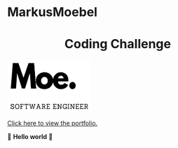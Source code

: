 # MarkusMoebel
<h1 align="center">Coding Challenge</h1>  

<img src="Moe_tran.png" width="190" height="120">

[Click here to view the portfolio.](https://alashtal.github.io/M-O-E_Portfolio/)


:see_no_evil: <strong>Hello world</strong> :hear_no_evil: 
